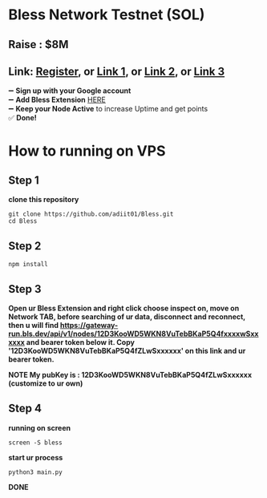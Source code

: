# Bless Network Testnet (SOL)
## Raise : $8M
## Link: [Register](https://bless.network/dashboard?ref=A87YH8), or [Link 1](https://bless.network/dashboard?ref=A87YH8), or [Link 2](https://bless.network/dashboard?ref=A87YH8), or [Link 3](https://bless.network/dashboard?ref=A87YH8)

➖ **Sign up with your Google account**  
➖ **Add Bless Extension** [HERE](https://chromewebstore.google.com/detail/bless/pljbjcehnhcnofmkdbjolghdcjnmekia)  
➖ **Keep your Node Active** to increase Uptime and get points  
✅ **Done!**

# How to running on VPS
## Step 1
**clone this repository**
```
git clone https://github.com/adiit01/Bless.git
cd Bless
```
## Step 2
```
npm install
```
## Step 3 
**Open ur Bless Extension and right click choose inspect on, move on Network TAB, before searching of ur data, disconnect and reconnect, then u will find https://gateway-run.bls.dev/api/v1/nodes/12D3KooWD5WKN8VuTebBKaP5Q4fxxxxwSxxxxxx and bearer token below it. Copy '12D3KooWD5WKN8VuTebBKaP5Q4fZLwSxxxxxx' on this link and ur bearer token.**

**NOTE
My pubKey is : 12D3KooWD5WKN8VuTebBKaP5Q4fZLwSxxxxxx (customize to ur own)**
## Step 4
**running on screen**
```
screen -S bless
```
**start ur process**
```
python3 main.py
```
**DONE**

